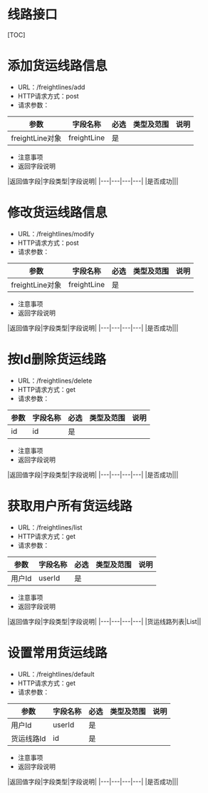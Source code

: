 线路接口
==========================
[TOC]

# 添加货运线路信息

* URL：/freightlines/add
* HTTP请求方式：post
* 请求参数：

|参数|字段名称|必选|类型及范围|说明|
|---|---|---|---|---|
|freightLine对象|freightLine|是|||

* 注意事项
* 返回字段说明

|返回值字段|字段类型|字段说明|
|---|---|---|---|
|是否成功|||


# 修改货运线路信息

* URL：/freightlines/modify
* HTTP请求方式：post
* 请求参数：

|参数|字段名称|必选|类型及范围|说明|
|---|---|---|---|---|
|freightLine对象|freightLine|是|||

* 注意事项
* 返回字段说明

|返回值字段|字段类型|字段说明|
|---|---|---|---|
|是否成功|||

# 按Id删除货运线路

* URL：/freightlines/delete
* HTTP请求方式：get
* 请求参数：

|参数|字段名称|必选|类型及范围|说明|
|---|---|---|---|---|
|id|id|是|||

* 注意事项
* 返回字段说明

|返回值字段|字段类型|字段说明|
|---|---|---|---|
|是否成功|||

# 获取用户所有货运线路

* URL：/freightlines/list
* HTTP请求方式：get
* 请求参数：

|参数|字段名称|必选|类型及范围|说明|
|---|---|---|---|---|
|用户Id|userId|是|||

* 注意事项
* 返回字段说明

|返回值字段|字段类型|字段说明|
|---|---|---|---|
|货运线路列表|List<FreightLine>||

# 设置常用货运线路

* URL：/freightlines/default
* HTTP请求方式：get
* 请求参数：

|参数|字段名称|必选|类型及范围|说明|
|---|---|---|---|---|
|用户Id|userId|是|||
|货运线路Id|id|是|||

* 注意事项
* 返回字段说明

|返回值字段|字段类型|字段说明|
|---|---|---|---|
|是否成功|||
